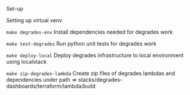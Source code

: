 Set-up

Setting up virtual venv

`make degrades-env`
Install dependencies needed for degrades work

`make test-degrades`
Run python unit tests for degrades work

`make deploy-local`
Deploy degrades infrastructure to local environment using localstack

`make zip-degrades-lambda`
Create zip files of degrades lambdas and dependencies under path => stacks/degrades-dashboards/terraform/lambda/build